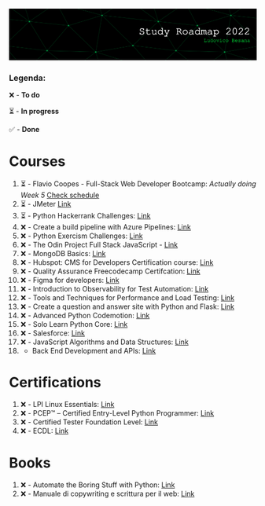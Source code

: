 ![github-header-image](github-header-image.png)

### Legenda:

❌ - **To do**

⏳ - **In progress**

✅ - **Done**

# Courses

1) ⏳ - Flavio Coopes - Full-Stack Web Developer Bootcamp:  *Actually doing Week 5* [Check schedule](https://bootcamp.dev/schedule/)
3) ⏳ - JMeter [Link](https://www.udemy.com/course/jmeter-step-by-step-for-beginners/)
4) ⏳ - Python Hackerrank Challenges: [Link](https://www.hackerrank.com/domains/python)
5) ❌ - Create a build pipeline with Azure Pipelines: [Link](https://docs.microsoft.com/en-us/learn/modules/create-a-build-pipeline/)
6) ❌ - Python Exercism Challenges: [Link](https://exercism.org/tracks/python)
7) ❌ - The Odin Project Full Stack JavaScript - [Link](https://www.theodinproject.com/paths/full-stack-javascript)
8) ❌ - MongoDB Basics: [Link](https://university.mongodb.com/courses/M001/about)
9) ❌ - Hubspot: CMS for Developers Certification course: [Link](https://academy.hubspot.com/courses/cms-for-developers)     
10) ❌ - Quality Assurance Freecodecamp Certifcation: [Link](https://www.freecodecamp.org/learn/quality-assurance/)
11) ❌ - Figma for developers: [Link](https://frontendmasters.com/courses/figma/)
12) ❌ - Introduction to Observability for Test Automation: [Link](https://testautomationu.applitools.com/observability-for-test-automation/)
13) ❌ - Tools and Techniques for Performance and Load Testing: [Link](https://testautomationu.applitools.com/performance-and-load-testing/)
14) ❌ - Create a question and answer site with Python and Flask: [Link](https://www.codemotion.com/learning/tp/creare-un-sito-di-domande-e-risposte-con-python-e-flask-1116/enrolled)
15) ❌ - Advanced Python Codemotion: [Link](https://www.codemotion.com/learning/tp/python-avanzato-1465/enrolled)
16) ❌ - Solo Learn Python Core: [Link](https://www.sololearn.com/learning/1073)
17) ❌ - Salesforce: [Link](https://trailhead.salesforce.com/en/users/teamtrailhead/trailmixes/quest-beginner-start-your-trailblazer-journey)
18) ❌ - JavaScript Algorithms and Data Structures: [Link](https://www.freecodecamp.org/learn/javascript-algorithms-and-data-structures/)
19)  - Back End Development and APIs: [Link](https://www.freecodecamp.org/learn/back-end-development-and-apis/)


# Certifications

1) ❌ - LPI Linux Essentials: [Link](https://www.lpi.org/our-certifications/linux-essentials-overview)
2) ❌ - PCEP™ – Certified Entry-Level Python Programmer: [Link](https://pythoninstitute.org/pcep)
3) ❌ - Certified Tester Foundation Level: [Link](https://istqb.ita-stqb.org/)
4) ❌ - ECDL: [Link](https://www.icdl.it/icdl-full-standard)

# Books

1) ❌ - Automate the Boring Stuff with Python: [Link](https://automatetheboringstuff.com/)
2) ❌ - Manuale di copywriting e scrittura per il web: [Link](https://www.amazon.it/Manuale-copywriting-scrittura-strumenti-scrivere/dp/8820388006/ref=asc_df_8820388006/?tag=googshopit-21&linkCode=df0&hvadid=279885803755&hvpos=&hvnetw=g&hvrand=904659144321222928&hvpone=&hvptwo=&hvqmt=&hvdev=c&hvdvcmdl=&hvlocint=&hvlocphy=1008463&hvtargid=pla-552773746307&psc=1)

